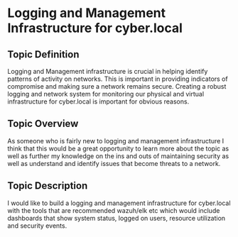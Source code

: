 # Logging and Management Infrastructure for cyber.local

##  Topic Definition

Logging and Management infrastructure is crucial in helping identify patterns of activity on networks. This is important in providing indicators of compromise and making sure a network remains secure. Creating a robust logging and network system for monitoring our physical and virtual infrastructure for cyber.local is important for obvious reasons. 

## Topic Overview

As someone who is fairly new to logging and management infrastructure I think that this would be a great opportunity to learn more about the topic as well as further my knowledge on the ins and outs of maintaining security as well as understand and identify issues that become threats to a network.

## Topic Description

I would like to build a logging and management infrastructure for cyber.local with the tools that are recommended wazuh/elk etc which would include dashboards that show system status, logged on users, resource utilization and security events.